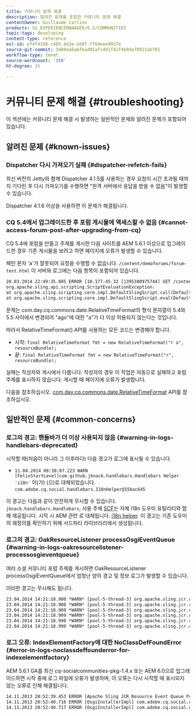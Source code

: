 ```yaml
---
title: 커뮤니티 문제 해결
description: 알려진 문제를 포함한 커뮤니티 문제 해결
contentOwner: Guillaume Carlino
products: SG_EXPERIENCEMANAGER/6.5/COMMUNITIES
topic-tags: developing
content-type: reference
exl-id: ef4f4108-c485-4e2e-a58f-ff64eee9937e
source-git-commit: 3d80ea6a6fbad05afcdd1f41f4b9de70921ab765
workflow-type: tm+mt
source-wordcount: '350'
ht-degree: 1%

---
```


# 커뮤니티 문제 해결 {#troubleshooting}

이 섹션에는 커뮤니티 문제 해결 시 발생하는 일반적인 문제와 알려진 문제가 포함되어 있습니다.

## 알려진 문제 {#known-issues}

### Dispatcher 다시 가져오기 실패 {#dispatcher-refetch-fails}

최신 버전의 Jetty와 함께 Dispatcher 4.1.5를 사용하는 경우 요청이 시간 초과될 때까지 기다린 후 다시 가져오기를 수행하면 &quot;원격 서버에서 응답을 받을 수 없음&quot;이 발생할 수 있습니다.

Dispatcher 4.1.6 이상을 사용하면 이 문제가 해결됩니다.

### CQ 5.4에서 업그레이드한 후 포럼 게시물에 액세스할 수 없음 {#cannot-access-forum-post-after-upgrading-from-cq}

CQ 5.4에 포럼을 만들고 주제를 게시한 다음 사이트를 AEM 5.6.1 이상으로 업그레이드한 경우 기존 게시물을 보려고 하면 페이지에 오류가 발생할 수 있습니다.

패턴 문자 &#39;a&#39;가 잘못되어 요청을 수행할 수 없습니다. `/content/demoforums/forum-test.html` 이 서버와 로그에는 다음 항목이 포함되어 있습니다.

```xml
20.03.2014 22:49:35.805 ERROR [10.177.45.32 [1395380975744] GET /content/demoforums/forum-test.html HTTP/1.1] com.day.cq.wcm.tags.IncludeTag Error while executing script content.jsp
org.apache.sling.api.scripting.ScriptEvaluationException:
at org.apache.sling.scripting.core.impl.DefaultSlingScript.call(DefaultSlingScript.java:388)
at org.apache.sling.scripting.core.impl.DefaultSlingScript.eval(DefaultSlingScript.java:171)
```

문제는 com.day.cq.commons.date.RelativeTimeFormat의 형식 문자열이 5.4와 5.5 사이에서 변경되어 &quot;ago&quot;에 대한 &quot;a&quot;가 더 이상 허용되지 않는다는 것입니다.

따라서 RelativeTimeFormat() API를 사용하는 모든 코드는 변경해야 합니다.

* 시작: `final RelativeTimeFormat fmt = new RelativeTimeFormat("r a", resourceBundle);`
* 끝: `final RelativeTimeFormat fmt = new RelativeTimeFormat("r", resourceBundle);`

실패는 작성자와 게시에서 다릅니다. 작성자의 경우 이 작업은 자동으로 실패하고 포럼 주제를 표시하지 않습니다. 게시할 때 페이지에 오류가 발생합니다.

다음을 참조하십시오. [com.day.cq.commons.date.RelativeTimeFormat](https://developer.adobe.com/experience-manager/reference-materials/6-5/javadoc/com/day/cq/commons/date/RelativeTimeFormat.html) API를 참조하십시오.

## 일반적인 문제 {#common-concerns}

### 로그의 경고: 핸들바가 더 이상 사용되지 않음 {#warning-in-logs-handlebars-deprecated}

시작할 때(처음이 아니라 그 이후마다) 다음 경고가 로그에 표시될 수 있습니다.

* `11.04.2014 08:38:07.223 WARN [FelixStartLevel]com.github.jknack.handlebars.Handlebars Helper 'i18n'` 이(가) (으)로 대체되었습니다. `com.adobe.cq.social.handlebars.I18nHelper@15bac645`

이 경고는 다음과 같이 안전하게 무시할 수 있습니다. `jknack.handlebars.Handlebars`, 사용 주체 [SCF](scf.md#handlebarsjavascripttemplatinglanguage)는 자체 i18n 도우미 유틸리티와 함께 제공됩니다. 시작 시 AEM 관련 로 대체됩니다. [i18n helper](handlebars-helpers.md#i-n). 이 경고는 기존 도우미의 재정의를 확인하기 위해 서드파티 라이브러리에서 생성됩니다.

### 로그의 경고: OakResourceListener processOsgiEventQueue {#warning-in-logs-oakresourcelistener-processosgieventqueue}

여러 소셜 커뮤니티 포럼 주제를 게시하면 OakResourceListener processOsgiEventQueue에서 엄청난 양의 경고 및 정보 로그가 발생할 수 있습니다.

이러한 경고는 무시해도 됩니다.

```xml
23.04.2014 14:21:18.900 *WARN* [pool-5-thread-3] org.apache.sling.jcr.resource.internal.OakResourceListener processOsgiEventQueue: Resource at /var/search-collections/ugc-sc/_m.frq/jcr:content not found, which is not expected for an added or modified node
23.04.2014 14:21:18.908 *WARN* [pool-5-thread-3] org.apache.sling.jcr.resource.internal.OakResourceListener processOsgiEventQueue: Resource at /var/search-collections/ugc-sc/_m.prx/jcr:content not found, which is not expected for an added or modified node
23.04.2014 14:21:18.909 *WARN* [pool-5-thread-3] org.apache.sling.jcr.resource.internal.OakResourceListener processOsgiEventQueue: Resource at /var/replication/data/1f799fb4-0aeb-4660-aadb-705657f16048/67/67699ab5-9d57-4c79-a755-2727ba9e6452/jcr:content not found, which is not expected for an added or modified node
23.04.2014 14:21:18.909 *WARN* [pool-5-thread-3] org.apache.sling.jcr.resource.internal.OakResourceListener processOsgiEventQueue: Resource at /var/replication/data/1f799fb4-0aeb-4660-aadb-705657f16048/67/67699ab5-9d57-4c79-a755-2727ba9e6452/jcr:content not found, which is not expected for an added or modified node
23.04.2014 14:21:18.990 *WARN* [pool-5-thread-3] org.apache.sling.jcr.resource.internal.OakResourceListener processOsgiEventQueue: Resource at /var/replication/data/1f799fb4-0aeb-4660-aadb-705657f16048/b9/b91f1690-87e8-41d8-a78e-cd2259f837c8/jcr:content not found, which is not expected for an added or modified node
23.04.2014 14:21:18.990 *WARN* [pool-5-thread-3] org.apache.sling.jcr.resource.internal.OakResourceListener processOsgiEventQueue: Resource at /var/replication/data/1f799fb4-0aeb-4660-aadb-705657f16048/b9/b91f1690-87e8-41d8-a78e-cd2259f837c8/jcr:content not found, which is not expected for an added or modified node
```

### 로그 오류: IndexElementFactory에 대한 NoClassDefFoundError {#error-in-logs-noclassdeffounderror-for-indexelementfactory}

AEM 5.6.1 GA를 최신 cq-socialcommunities-pkg-1.4.x 또는 AEM 6.0으로 업그레이드하면 시작 중에 로그 파일에 오류가 발생하며, 이 오류는 다시 시작할 때 표시되지 않는 오류로 인해 해결됩니다.

```xml
14.11.2013 20:52:39.453 ERROR [Apache Sling JCR Resource Event Queue Processor for path '/'] com.adobe.cq.social.storage.index.impl.IndexService Error occurred while processing event java.util.ConcurrentModificationException
14.11.2013 20:52:40.716 ERROR [OsgiInstallerImpl] com.adobe.cq.social.cq-social-commons [CommentListProvider] Error during instantiation of the implementation object (java.lang.NoClassDefFoundError: com/adobe/cq/social/storage/index/IndexElementFactory) java.lang.NoClassDefFoundError: com/adobe/cq/social/storage/index/IndexElementFactory
14.11.2013 20:52:40.717 ERROR [OsgiInstallerImpl] com.adobe.cq.social.cq-social-commons [CommentListProvider] Failed creating the component instance; see log for reason
```
